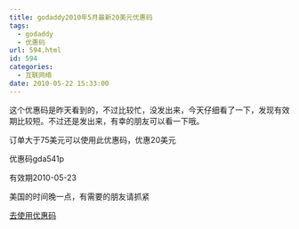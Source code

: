 ```yaml
---
title: godaddy2010年5月最新20美元优惠码
tags:
  - godaddy
  - 优惠码
url: 594.html
id: 594
categories:
  - 互联网络
date: 2010-05-22 15:33:00
---
```


这个优惠码是昨天看到的，不过比较忙，没发出来，今天仔细看了一下，发现有效期比较短。不过还是发出来，有幸的朋友可以看一下哦。  

订单大于75美元可以使用此优惠码，优惠20美元  

优惠码gda541p  

有效期2010-05-23  

美国的时间晚一点，有需要的朋友请抓紧  

[去使用优惠码](https://www.godaddy.com/default.aspx?ci=20663&isc=gda541p)